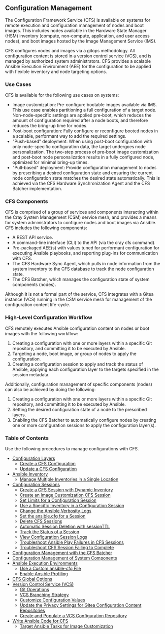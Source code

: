 ## Configuration Management

The Configuration Framework Service \(CFS\) is available on systems for remote execution and configuration management of nodes and boot images. This includes nodes available in the Hardware State Manager \(HSM\) inventory \(compute, non-compute, application, and user access nodes\), and boot images hosted by the Image Management Service \(IMS\).

CFS configures nodes and images via a gitops methodology. All configuration content is stored in a version control service \(VCS\), and is managed by authorized system administrators. CFS provides a scalable Ansible Execution Environment \(AEE\) for the configuration to be applied with flexible inventory and node targeting options.

### Use Cases

CFS is available for the following use cases on systems:

-   Image customization: Pre-configure bootable images available via IMS. This use case enables partitioning a full configuration of a target node. Non-node-specific settings are applied pre-boot, which reduces the amount of configuration required after a node boots, and therefore reduces the bring-up time for nodes.
-   Post-boot configuration: Fully configure or reconfigure booted nodes in a scalable, performant way to add the required settings.
-   "Push-based" deployment: When using post-boot configuration with only node-specific configuration data, the target undergoes node personalization. The two-step process of pre-boot image customization and post-boot node personalization results in a fully configured node, optimized for minimal bring-up times.
-   "Pull-based" deployment: Provide configuration management to nodes by prescribing a desired configuration state and ensuring the current node configuration state matches the desired state automatically. This is achieved via the CFS Hardware Synchronization Agent and the CFS Batcher implementation.

### CFS Components

CFS is comprised of a group of services and components interacting within the Cray System Management \(CSM\) service mesh, and provides a means for system administrators to configure nodes and boot images via Ansible. CFS includes the following components:

-   A REST API service.
-   A command-line interface \(CLI\) to the API \(via the cray cfs command\).
-   Pre-packaged AEE\(s\) with values tuned for performant configuration for executing Ansible playbooks, and reporting plug-ins for communication with CFS.
-   The CFS Hardware Sync Agent, which pulls in node information from the system inventory to the CFS database to track the node configuration state.
-   The CFS Batcher, which manages the configuration state of system components \(nodes\).

Although it is not a formal part of the service, CFS integrates with a Gitea instance \(VCS\) running in the CSM service mesh for management of the configuration content life-cycle.

### High-Level Configuration Workflow

CFS remotely executes Ansible configuration content on nodes or boot images with the following workflow:

1.  Creating a configuration with one or more layers within a specific Git repository, and committing it to be executed by Ansible.
2.  Targeting a node, boot image, or group of nodes to apply the configuration.
3.  Creating a configuration session to apply and track the status of Ansible, applying each configuration layer to the targets specified in the session metadata.

Additionally, configuration management of specific components \(nodes\) can also be achieved by doing the following:

1.  Creating a configuration with one or more layers within a specific Git repository, and committing it to be executed by Ansible.
2.  Setting the desired configuration state of a node to the prescribed layers.
3.  Enabling the CFS Batcher to automatically configure nodes by creating one or more configuration sessions to apply the configuration layer\(s\).

### Table of Contents

Use the following procedures to manage configurations with CFS.

-   [Configuration Layers](Configuration_Layers.md)
    -   [Create a CFS Configuration](Create_a_CFS_Configuration.md)
    -   [Update a CFS Configuration](Update_a_CFS_Configuration.md)
-   [Ansible Inventory](Ansible_Inventory.md)
    -   [Manage Multiple Inventories in a Single Location](Manage_Multiple_Inventories_in_a_Single_Location.md)
-   [Configuration Sessions](Configuration_Sessions.md)
    -   [Create a CFS Session with Dynamic Inventory](Create_a_CFS_Session_with_Dynamic_Inventory.md)
    -   [Create an Image Customization CFS Session](Create_an_Image_Customization_CFS_Session.md)
    -   [Set Limits for a Configuration Session](Set_Limits_for_a_Configuration_Session.md)
    -   [Use a Specific Inventory in a Configuration Session](Use_a_Specific_Inventory_in_a_Configuration_Session.md)
    -   [Change the Ansible Verbosity Logs](Change_the_Ansible_Verbosity_Logs.md)
    -   [Set the ansible.cfg for a Session](Set_the_ansible-cfg_for_a_Session.md)
    -   [Delete CFS Sessions](Delete_CFS_Sessions.md)
    -   [Automatic Session Deletion with sessionTTL](Automatic_Session_Deletion_with_sessionTTL.md)
    -   [Track the Status of a Session](Track_the_Status_of_a_Session.md)
    -   [View Configuration Session Logs](View_Configuration_Session_Logs.md)
    -   [Troubleshoot Ansible Play Failures in CFS Sessions](Troubleshoot_Ansible_Play_Failures_in_CFS_Sessions.md)
    -   [Troubleshoot CFS Session Failing to Complete](Troubleshoot_CFS_Session_Failing_to_Complete.md)
-   [Configuration Management with the CFS Batcher](Configuration_Management_with_the_CFS_Batcher.md)
-   [Configuration Management of System Components](Configuration_Management_of_System_Components.md)
-   [Ansible Execution Environments](Ansible_Execution_Environments.md)
    -   [Use a Custom ansible-cfg File](Use_a_Custom_ansible-cfg_File.md)
    -   [Enable Ansible Profiling](Enable_Ansible_Profiling.md)
-   [CFS Global Options](CFS_Global_Options.md)
-   [Version Control Service \(VCS\)](Version_Control_Service_VCS.md)
    -   [Git Operations](Git_Operations.md)
    -   [VCS Branching Strategy](VCS_Branching_Strategy.md)
    -   [Customize Configuration Values](Customize_Configuration_Values.md)
    -   [Update the Privacy Settings for Gitea Configuration Content Repositories](Update_the_Privacy_Settings_for_Gitea_Configuration_Content_Repositories.md)
    -   [Create and Populate a VCS Configuration Repository](Create_and_Populate_a_VCS_Configuration_Repository.md)
-   [Write Ansible Code for CFS](Write_Ansible_Code_for_CFS.md)
    -   [Target Ansible Tasks for Image Customization](Target_Ansible_Tasks_for_Image_Customization.md)


